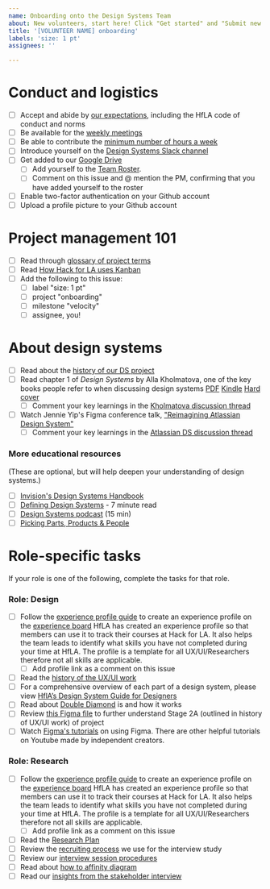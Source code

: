 ```yaml
---
name: Onboarding onto the Design Systems Team
about: New volunteers, start here! Click "Get started" and "Submit new issue" – that's it!
title: '[VOLUNTEER NAME] onboarding'
labels: 'size: 1 pt'
assignees: ''

---
```

# Conduct and logistics 
- [ ] Accept and abide by [our expectations](https://github.com/hackforla/design-systems/wiki/Getting-Started), including the HfLA code of conduct and norms
- [ ] Be available for the [weekly meetings](https://github.com/hackforla/design-systems/wiki/Getting-Started)
- [ ] Be able to contribute the [minimum number of hours a week](https://docs.google.com/presentation/d/127UC7q5JOgc5oPev4bbEdydchany-rVBkPRn4w6DMek/edit#slide=id.gc50dc3b32b_1_40)
- [ ] Introduce yourself on the [Design Systems Slack channel](https://hackforla.slack.com/archives/CH2U1CB9Q)
- [ ] Get added to our [Google Drive](https://drive.google.com/drive/folders/1BE2bwPuBxKWtQPGw-Mn1pEvDGivawaRp?usp=sharing)
  - [ ] Add yourself to the [Team Roster](https://docs.google.com/spreadsheets/d/1Y65x1bC8tys80Xf7VjC0dVK7kQshlHwbLm6JpvNcMcI/edit#gid=1806338047).
  - [ ] Comment on this issue and @ mention the PM, confirming that you have added yourself to the roster
- [ ] Enable two-factor authentication on your Github account
- [ ] Upload a profile picture to your Github account

# Project management 101
- [ ] Read through [glossary of project terms](https://github.com/hackforla/design-systems/wiki/Glossary-of-project-terms) 
- [ ] Read [How Hack for LA uses Kanban](https://docs.google.com/document/d/11Fe7mNdmPBP5bD_yLJ1C0_I1TmoK47AuHHrdhdDyWCs/edit)
- [ ] Add the following to this issue:
  - [ ] label "size: 1 pt"
  - [ ] project "onboarding"
  - [ ] milestone "velocity"
  - [ ] assignee, you!

# About design systems
- [ ] Read about the [history of our DS project](https://github.com/hackforla/design-systems/wiki/Introduction-and-History)
- [ ] Read chapter 1 of _Design Systems_ by Alla Kholmatova, one of the key books people refer to when discussing design systems [PDF](https://www.smashingmagazine.com/provide/eBooks/design-systems.pdf) [Kindle](https://www.amazon.com/Design-Systems-Smashing-eBooks-Kholmatova-ebook/dp/B076H49W1G) [Hard cover](https://www.amazon.com/Design-Systems-practical-creating-languages/dp/3945749581)
  - [ ] Comment your key learnings in the [Kholmatova discussion thread](https://github.com/hackforla/design-systems/discussions/198)
- [ ] Watch Jennie Yip's Figma conference talk, ["Reimagining Atlassian Design System"](https://www.youtube.com/watch?v=_pfyLVXTVSQ)
  - [ ] Comment your key learnings in the [Atlassian DS discussion thread](https://github.com/hackforla/design-systems/discussions/170)

### More educational resources 
(These are optional, but will help deepen your understanding of design systems.)
- [ ] [Invision's Design Systems Handbook](https://www.designbetter.co/design-systems-handbook)
- [ ] [Defining Design Systems](https://medium.com/eightshapes-llc/defining-design-systems-6dd4b03e0ff6) - 7 minute read
- [ ] [Design Systems podcast](https://podcast.clearleft.com/season01/episode01/) (15 min)
- [ ] [Picking Parts, Products & People](https://medium.com/eightshapes-llc/picking-parts-products-people-a06721e81742)

# Role-specific tasks
If your role is one of the following, complete the tasks for that role.

### Role: Design 
- [ ] Follow the [experience profile guide](https://docs.google.com/presentation/d/1YK7HAiW8-XPI57G8LfY2dgjxN7JknTE0262mhcvhLhQ/edit#slide=id.p) to create an experience profile on the [experience board](https://github.com/hackforla/UI-UX/projects/5) HfLA has created an experience profile so that members can use it to track their courses at Hack for LA. It also helps the team leads to identify what skills you have not completed during your time at HfLA. The profile is a template for all UX/UI/Researchers therefore not all skills are applicable. 
  - [ ] Add profile link as a comment on this issue
- [ ] Read the [history of the UX/UI work](https://github.com/hackforla/design-systems/wiki/UX-UI-Project-History)
- [ ] For a comprehensive overview of each part of a design system, please view [HflA’s Design System Guide for Designers](https://docs.google.com/document/d/14BZYFEa5s5FESeASNorEDLH6zEW0LTYcpD1NVyE66iM/edit)
- [ ] Read about [Double Diamond](https://medium.com/design-council/the-double-diamond-15-years-on-8c7bc594610e) is and how it works
- [ ] Review [this Figma file](https://www.figma.com/file/mmvbxZ6lctjQneEeqTjC8O/UX%2FUI-Discovery-FigJam?node-id=0%3A1) to further understand Stage 2A (outlined in history of UX/UI work) of project
- [ ] Watch [Figma's tutorials](https://www.youtube.com/watch?v=dXQ7IHkTiMM&ab_channel=Figma) on using Figma. There are other helpful tutorials on Youtube made by independent creators. 
### Role: Research 
- [ ] Follow the [experience profile guide](https://docs.google.com/presentation/d/1YK7HAiW8-XPI57G8LfY2dgjxN7JknTE0262mhcvhLhQ/edit#slide=id.p) to create an experience profile on the [experience board](https://github.com/hackforla/UI-UX/projects/5) HfLA has created an experience profile so that members can use it to track their courses at Hack for LA. It also helps the team leads to identify what skills you have not completed during your time at HfLA. The profile is a template for all UX/UI/Researchers therefore not all skills are applicable. 
  - [ ] Add profile link as a comment on this issue
- [ ] Read the [Research Plan](https://docs.google.com/document/d/1peRWmKWLpYEjqtlszfqmSSpsPm95qagnsFCJdiyereo/edit#)
- [ ] Review the [recruiting process](https://docs.google.com/document/d/1wjpJCL7FsG2ly-u0eusIt3OR1b-tsc2zPZqSHFgZOFk) we use for the interview study
- [ ] Review our [interview session procedures](https://docs.google.com/document/d/1VYCMj7JtDFvBtrs7hQKGdC0Jelkq07HYtwtlNWb-QSw/edit#)
- [ ] Read about [how to affinity diagram](https://www.nngroup.com/articles/affinity-diagram/)
- [ ] Read our [insights from the stakeholder interview](https://drive.google.com/drive/folders/1pUyX4rNLs0je5XZrcEdC-6n1YLQjONBb)
